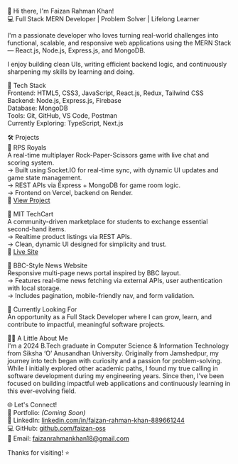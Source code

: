 👋 Hi there, I'm Faizan Rahman Khan!  
💻 Full Stack MERN Developer | Problem Solver | Lifelong Learner  

I'm a passionate developer who loves turning real-world challenges into functional, scalable, and responsive web applications using the MERN Stack — React.js, Node.js, Express.js, and MongoDB.

I enjoy building clean UIs, writing efficient backend logic, and continuously sharpening my skills by learning and doing.

🚀 Tech Stack  
Frontend: HTML5, CSS3, JavaScript, React.js, Redux, Tailwind CSS  
Backend: Node.js, Express.js, Firebase  
Database: MongoDB  
Tools: Git, GitHub, VS Code, Postman  
Currently Exploring: TypeScript, Next.js

🛠 Projects  
🔹 RPS Royals  
A real-time multiplayer Rock-Paper-Scissors game with live chat and scoring system.  
→ Built using Socket.IO for real-time sync, with dynamic UI updates and game state management.  
→ REST APIs via Express + MongoDB for game room logic.  
→ Frontend on Vercel, backend on Render.  
🔗 [View Project](https://github.com/faizan-oss/RPS-Royals)

🔹 MIT TechCart  
A community-driven marketplace for students to exchange essential second-hand items.  
→ Realtime product listings via REST APIs.  
→ Clean, dynamic UI designed for simplicity and trust.  
🔗 [Live Site](https://mit-techcart.vercel.app/)

🔹 BBC-Style News Website  
Responsive multi-page news portal inspired by BBC layout.  
→ Features real-time news fetching via external APIs, user authentication with local storage.  
→ Includes pagination, mobile-friendly nav, and form validation.

🎯 Currently Looking For  
An opportunity as a Full Stack Developer where I can grow, learn, and contribute to impactful, meaningful software projects.

🙋‍♂ A Little About Me  
I'm a 2024 B.Tech graduate in Computer Science & Information Technology from Siksha ‘O’ Anusandhan University. Originally from Jamshedpur, my journey into tech began with curiosity and a passion for problem-solving. While I initially explored other academic paths, I found my true calling in software development during my engineering years. Since then, I’ve been focused on building impactful web applications and continuously learning in this ever-evolving field.

🌐 Let's Connect!  
🔗 Portfolio: *(Coming Soon)*  
💼 LinkedIn: [linkedin.com/in/faizan-rahman-khan-889661244](https://www.linkedin.com/in/faizan-rahman-khan-889661244)  
💻 GitHub: [github.com/faizan-oss](https://github.com/faizan-oss)  
📧 Email: faizanrahmankhan18@gmail.com  

Thanks for visiting! ⭐
